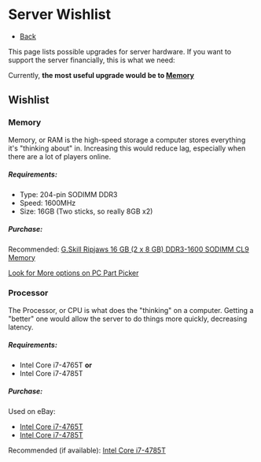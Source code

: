 # Server Wishlist
- [Back](/kraftersrealm)

This page lists possible upgrades for server hardware. If you want to support the server financially, this is what we need:

Currently, **the most useful upgrade would be to [Memory](#memory)**

<!--- SPEC SHEET: https://psref.lenovo.com/syspool/Sys/PDF/ThinkCentre/ThinkCentre_M93_M93p_Tiny/ThinkCentre_M93_M93p_Tiny_Spec.PDF --->


## Wishlist

### Memory
Memory, or RAM is the high-speed storage a computer stores everything it's "thinking about" in. Increasing this would reduce lag, especially when there are a lot of players online.

##### Requirements:

- Type: 204-pin SODIMM DDR3
- Speed: 1600MHz
- Size: 16GB (Two sticks, so really 8GB x2)


##### Purchase:

Recommended: [G.Skill Ripjaws 16 GB (2 x 8 GB) DDR3-1600 SODIMM CL9 Memory](https://pcpartpicker.com/product/NB2kcf/gskill-memory-f31600c9d16grsl)

[Look for More options on PC Part Picker](https://pcpartpicker.com/products/memory/#ff=ddr3_sodimm&xcx=0&b=ddr3&Z=16384002&sort=price&h=0&S=1600,1600)


### Processor
The Processor, or CPU is what does the "thinking" on a computer. Getting a "better" one would allow the server to do things more quickly, decreasing latency.

##### Requirements:

- Intel Core i7-4765T **or**
- Intel Core i7-4785T 

##### Purchase:
Used on eBay:

- [Intel Core i7-4765T](https://www.ebay.com/sch/i.html?_nkw=Intel+Core+i7-4765T&_sop=15&_oaa=1&_dcat=164&LH_BIN=1&LH_FS=1&LH_PrefLoc=3&LH_FR=1&rt=nc)
- [Intel Core i7-4785T](https://www.ebay.com/sch/i.html?_from=R40&_trksid=p2334524.m570.l1313&_nkw=Intel+Core+i7-4785T&_sacat=0&LH_TitleDesc=0&LH_FS=1&rt=nc&_odkw=Intel+Core+i7-4765T&LH_BIN=1&_dcat=164&_sop=15&_oaa=1&LH_PrefLoc=3&LH_FR=1)

Recommended (if available): [Intel Core i7-4785T ](https://www.ebay.com/itm/225596588615?hash=item34869ac247%3Ag%3AYxUAAOSwMQ9kVV14&amdata=enc%3AAQAIAAAAwBIdEzuuT7YTH1huTmG227Ejxm2whvcOg1LMtK4plW10jzMz8GW1kaGPSiXmVBYHiu%2FusLaSH2DMpNsv8fQbVYQLuZhUvmkl%2F981hmRcLN9E%2FwVdqeiz9jLG2LJnRZeKLAlQG1AtZCc6i6dbzSGyOsKSqzOq88noLP2BwVR4jn8PcO%2FAKb6DFb3KugIGsXzPxHXP87uhFW%2FKpFwys8eQDdJ%2F34X8vdzctbFROEA6tyugBcwIhKOjicFNNevVMXZm8w%3D%3D%7Ctkp%3ABk9SR6CGsumWYg&LH_BIN=1&LH_FR=1)

